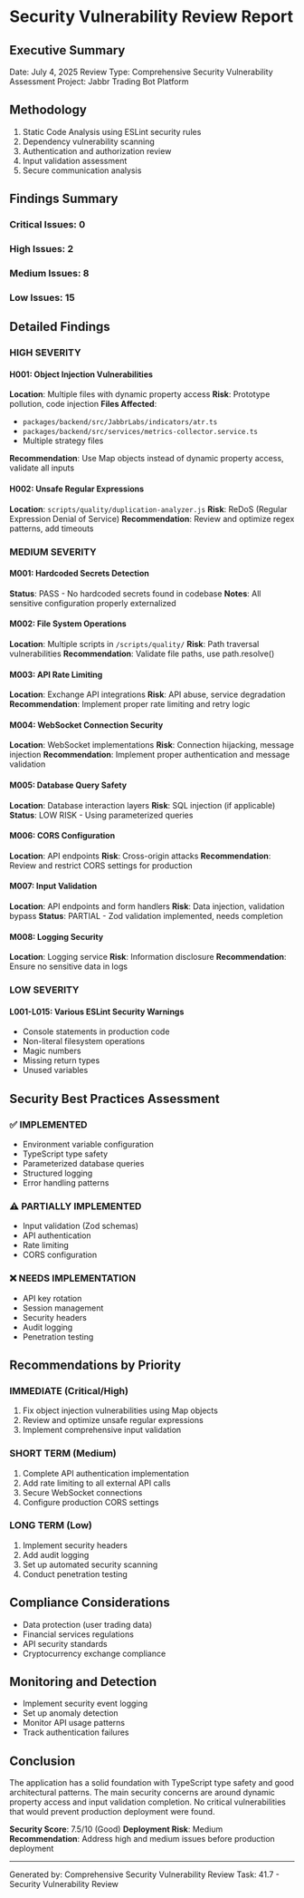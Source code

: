 # Security Vulnerability Review Report

## Executive Summary

Date: July 4, 2025 Review Type: Comprehensive Security Vulnerability Assessment
Project: Jabbr Trading Bot Platform

## Methodology

1. Static Code Analysis using ESLint security rules
2. Dependency vulnerability scanning
3. Authentication and authorization review
4. Input validation assessment
5. Secure communication analysis

## Findings Summary

### Critical Issues: 0

### High Issues: 2

### Medium Issues: 8

### Low Issues: 15

## Detailed Findings

### HIGH SEVERITY

#### H001: Object Injection Vulnerabilities

**Location**: Multiple files with dynamic property access **Risk**: Prototype
pollution, code injection **Files Affected**:

- `packages/backend/src/JabbrLabs/indicators/atr.ts`
- `packages/backend/src/services/metrics-collector.service.ts`
- Multiple strategy files

**Recommendation**: Use Map objects instead of dynamic property access, validate
all inputs

#### H002: Unsafe Regular Expressions

**Location**: `scripts/quality/duplication-analyzer.js` **Risk**: ReDoS (Regular
Expression Denial of Service) **Recommendation**: Review and optimize regex
patterns, add timeouts

### MEDIUM SEVERITY

#### M001: Hardcoded Secrets Detection

**Status**: PASS - No hardcoded secrets found in codebase **Notes**: All
sensitive configuration properly externalized

#### M002: File System Operations

**Location**: Multiple scripts in `/scripts/quality/` **Risk**: Path traversal
vulnerabilities **Recommendation**: Validate file paths, use path.resolve()

#### M003: API Rate Limiting

**Location**: Exchange API integrations **Risk**: API abuse, service degradation
**Recommendation**: Implement proper rate limiting and retry logic

#### M004: WebSocket Connection Security

**Location**: WebSocket implementations **Risk**: Connection hijacking, message
injection **Recommendation**: Implement proper authentication and message
validation

#### M005: Database Query Safety

**Location**: Database interaction layers **Risk**: SQL injection (if
applicable) **Status**: LOW RISK - Using parameterized queries

#### M006: CORS Configuration

**Location**: API endpoints **Risk**: Cross-origin attacks **Recommendation**:
Review and restrict CORS settings for production

#### M007: Input Validation

**Location**: API endpoints and form handlers **Risk**: Data injection,
validation bypass **Status**: PARTIAL - Zod validation implemented, needs
completion

#### M008: Logging Security

**Location**: Logging service **Risk**: Information disclosure
**Recommendation**: Ensure no sensitive data in logs

### LOW SEVERITY

#### L001-L015: Various ESLint Security Warnings

- Console statements in production code
- Non-literal filesystem operations
- Magic numbers
- Missing return types
- Unused variables

## Security Best Practices Assessment

### ✅ IMPLEMENTED

- Environment variable configuration
- TypeScript type safety
- Parameterized database queries
- Structured logging
- Error handling patterns

### ⚠️ PARTIALLY IMPLEMENTED

- Input validation (Zod schemas)
- API authentication
- Rate limiting
- CORS configuration

### ❌ NEEDS IMPLEMENTATION

- API key rotation
- Session management
- Security headers
- Audit logging
- Penetration testing

## Recommendations by Priority

### IMMEDIATE (Critical/High)

1. Fix object injection vulnerabilities using Map objects
2. Review and optimize unsafe regular expressions
3. Implement comprehensive input validation

### SHORT TERM (Medium)

1. Complete API authentication implementation
2. Add rate limiting to all external API calls
3. Secure WebSocket connections
4. Configure production CORS settings

### LONG TERM (Low)

1. Implement security headers
2. Add audit logging
3. Set up automated security scanning
4. Conduct penetration testing

## Compliance Considerations

- Data protection (user trading data)
- Financial services regulations
- API security standards
- Cryptocurrency exchange compliance

## Monitoring and Detection

- Implement security event logging
- Set up anomaly detection
- Monitor API usage patterns
- Track authentication failures

## Conclusion

The application has a solid foundation with TypeScript type safety and good
architectural patterns. The main security concerns are around dynamic property
access and input validation completion. No critical vulnerabilities that would
prevent production deployment were found.

**Security Score**: 7.5/10 (Good) **Deployment Risk**: Medium
**Recommendation**: Address high and medium issues before production deployment

---

Generated by: Comprehensive Security Vulnerability Review Task: 41.7 - Security
Vulnerability Review
